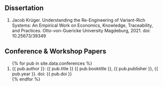 ## Dissertation

<ol>
<li> Jacob Krüger. Understanding the Re-Engineering of Variant-Rich Systems: An Empirical Work on Economics, Knowledge, Traceability, and Practices. Otto-von-Guericke University Magdeburg, 2021. doi: 10.25673/39349</li>
</ol>
  
## Conference & Workshop Papers

<ol>
{% for pub in site.data.conferences %}
<li>{{ pub.author }}: {{ pub.title }} {{ pub.booktitle }}, {{ pub.publisher }}, {{ pub.year }}. doi: {{ pub.doi }} </li>
{% endfor %}
</ol>
